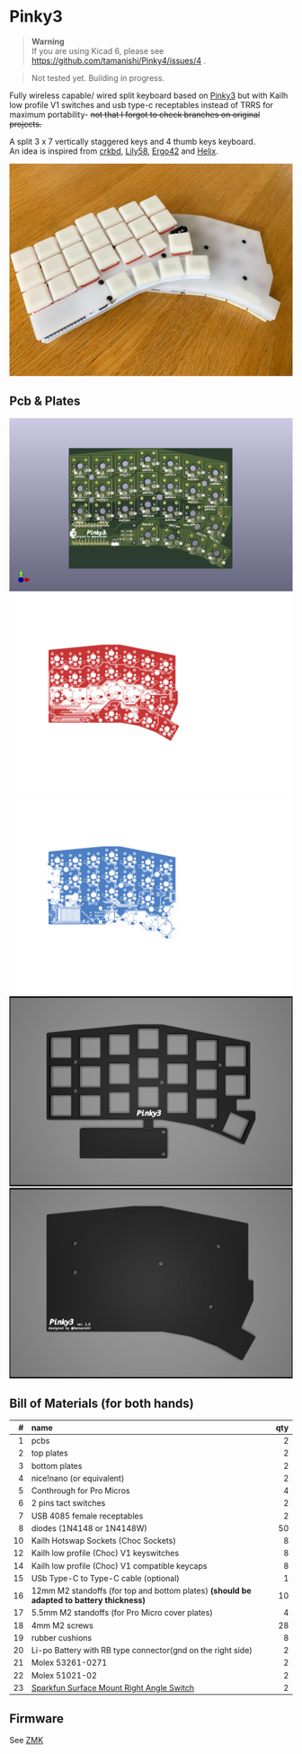 # Pinky3

> **Warning**  
> If you are using Kicad 6, please see https://github.com/tamanishi/Pinky4/issues/4 .

> Not tested yet. Building in progress.

Fully wireless capable/ wired split keyboard based on [Pinky3](https://github.com/tamanishi/Pinky3) but with Kailh low profile V1 switches and usb type-c receptables instead of TRRS for maximum portability- ~~not that I forgot to check branches on original projects.~~

A split 3 x 7 vertically staggered keys and 4 thumb keys keyboard.  
An idea is inspired from [crkbd](https://github.com/foostan/crkbd), [Lily58](https://github.com/kata0510/Lily58), [Ergo42](https://github.com/Biacco42/Ergo42) and [Helix](https://github.com/MakotoKurauchi/helix).  

![product](product.jpg)

## Pcb & Plates

![pcb](pcb_lp/board_preview.png)
![front](pcb_lp/Pinky3-F_Cu.svg)
![back](pcb_lp/Pinky3-B_Cu.svg)
![top plate](top-plate&cover-plate/Pinky3-top-plate.png)
![bottom plate](bottom-plate/Pinky3-bottom-plate.png)
<!-- ![plates](plates/Pinky3-plates.png) -->

## Bill of Materials (for both hands)

| # | name | qty |
| ---: | :--- | ---: |
| 1 | pcbs | 2 |
| 2 | top plates | 2 |
| 3 | bottom plates | 2 |
| 4 | nice!nano (or equivalent) | 2 |
| 5 | Conthrough for Pro Micros | 4 |
| 6 | 2 pins tact switches | 2 |
| 7 | USB 4085 female receptables | 2 |
| 8 | diodes (1N4148 or 1N4148W) | 50 |
| 10 | Kailh Hotswap Sockets (Choc Sockets) | 8 |
| 12 | Kailh low profile (Choc) V1 keyswitches | 8 |
| 14 | Kailh low profile (Choc) V1 compatible keycaps | 8 |
| 15 | USb Type-C to Type-C cable (optional) | 1 |
| 16 | 12mm M2 standoffs (for top and bottom plates) **(should be adapted to battery thickness)** | 10 |
| 17 | 5.5mm M2 standoffs (for Pro Micro cover plates) | 4 |
| 18 | 4mm M2 screws | 28 |
| 19 | rubber cushions | 8 |
| 20 | Li-po Battery with RB type connector(gnd on the right side) | 2 |
| 21 | Molex 53261-0271 | 2 |
| 22 | Molex 51021-02 | 2 |
| 23 | [Sparkfun Surface Mount Right Angle Switch](https://www.sparkfun.com/products/10860) | 2 |

## Firmware

See [ZMK](https://zmk.dev)
